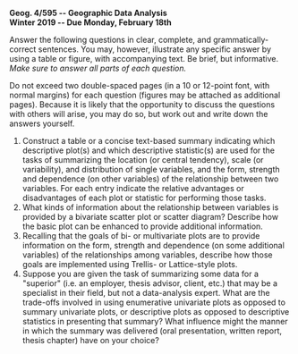 **Geog. 4/595 -- Geographic Data Analysis**  
**Winter 2019 -- Due Monday, February 18th**

Answer the following questions in clear, complete, and grammatically-correct sentences. You may, however, illustrate any specific answer by using a table or figure, with accompanying text. Be brief, but informative. *Make sure to answer all parts of each question.*

Do not exceed two double-spaced pages (in a 10 or 12-point font, with normal margins) for each question (figures may be attached as additional pages).  Because it is likely that the opportunity to discuss the questions with others will arise, you may do so, but work out and write down the answers yourself.

1. Construct a table or a concise text-based summary indicating which descriptive plot(s) and which descriptive statistic(s) are used for the tasks of summarizing the location (or central tendency), scale (or variability), and distribution of single variables, and the form, strength and dependence (on other variables) of the relationship between two variables.  For each entry indicate the relative advantages or disadvantages of each plot or statistic for performing those tasks. 
2. What kinds of information about the relationship between variables is provided by a bivariate scatter plot or scatter diagram?  Describe how the basic plot can be enhanced to provide additional information.
3. Recalling that the goals of bi- or multivariate plots are to provide information on the form, strength and dependence (on some additional variables) of the relationships among variables, describe how those goals are implemented using Trellis- or Lattice-style plots.
4. Suppose you are given the task of summarizing some data for a "superior" (i.e. an employer, thesis advisor, client, etc.) that may be a specialist in their field, but not a data-analysis expert.  What are the trade-offs involved in using enumerative univariate plots as opposed to summary univariate plots, or descriptive plots as opposed to descriptive statistics in presenting that summary?   What influence might the manner in which the summary was delivered (oral presentation, written report, thesis chapter) have on your choice?
